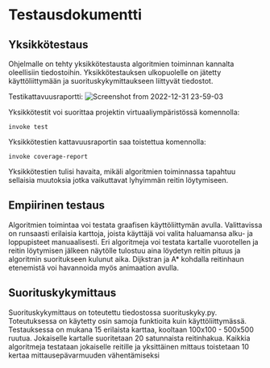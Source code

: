 # Testausdokumentti

## Yksikkötestaus

Ohjelmalle on tehty yksikkötestausta algoritmien toiminnan kannalta oleellisiin tiedostoihin. Yksikkötestauksen ulkopuolelle on jätetty käyttöliittymään ja suorituskykymittaukseen liittyvät tiedostot. 

Testikattavuusraportti:
![Screenshot from 2022-12-31 23-59-03](https://user-images.githubusercontent.com/96269683/210156360-efa144bf-f2e1-49ca-bf8f-c3b4ed11a252.png)

Yksikkötestit voi suorittaa projektin virtuaaliympäristössä komennolla:

``` invoke test ```

Yksikkötestien kattavuusraportin saa toistettua komennolla:

``` invoke coverage-report ```

Yksikkötestien tulisi havaita, mikäli algoritmien toiminnassa tapahtuu sellaisia muutoksia jotka vaikuttavat lyhyimmän reitin löytymiseen.

## Empiirinen testaus

Algoritmien toimintaa voi testata graafisen käyttöliittymän avulla. Valittavissa on runsaasti erilaisia karttoja, joista käyttäjä voi valita haluamansa alku- ja loppupisteet manuaalisesti. Eri algoritmeja voi testata kartalle vuorotellen ja reitin löytymisen jälkeen näytölle tulostuu aina löydetyn reitin pituus ja algoritmin suoritukseen kulunut aika. Dijkstran ja A* kohdalla reitinhaun etenemistä voi havannoida myös animaation avulla.

## Suorituskykymittaus

Suorituskykymittaus on toteutettu tiedostossa suorituskyky.py. Toteutuksessa on käytetty osin samoja funktioita kuin käyttöliittymässä. Testauksessa on mukana 15 erilaista karttaa, kooltaan 100x100 - 500x500 ruutua. Jokaiselle kartalle suoritetaan 20 satunnaista reitinhakua. Kaikkia algoritmeja testataan jokaiselle reitille ja yksittäinen mittaus toistetaan 10 kertaa mittausepävarmuuden vähentämiseksi
